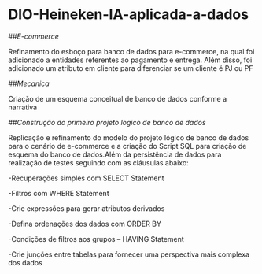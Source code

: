 # DIO-Heineken-IA-aplicada-a-dados
 ##*E-commerce*

Refinamento do esboço para banco de dados para e-commerce, na qual foi adicionado a entidades referentes ao pagamento e entrega. Além disso, foi adicionado um atributo em cliente para diferenciar se um cliente é PJ ou PF

##*Mecanica*

Criação de um esquema conceitual de banco de dados conforme a narrativa

##*Construção do primeiro projeto logico de banco de dados*

Replicação e refinamento do modelo do projeto lógico de banco de dados para o cenário de e-commerce e a criação do Script SQL para criação de esquema do banco de dados.Além da persistência de dados para realização de testes seguindo com as cláusulas abaixo:

-Recuperações simples com SELECT Statement

-Filtros com WHERE Statement

-Crie expressões para gerar atributos derivados

-Defina ordenações dos dados com ORDER BY

-Condições de filtros aos grupos – HAVING Statement

-Crie junções entre tabelas para fornecer uma perspectiva mais complexa dos dados

